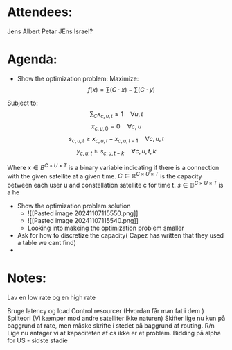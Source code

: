 
# Attendees:

Jens 
Albert 
Petar 
JEns 
Israel?
# Agenda:

- Show the optimization problem: 
Maximize: 
$$f(x) = \sum (C\cdot x)-\sum(C\cdot y)$$


Subject to: 
$$\sum_C x_{c,u,t} \leq 1 \quad \forall u,t$$
$$x_{c,u,0} = 0 \quad\forall c,u$$
$$s_{c,u,t} \geq x_{c,u,t}-x_{c,u,t-1} \quad \forall c,u,t$$
$$y_{c,u,t} \geq s_{c,u,t-k} \quad \forall c,u,t,k$$

Where $x \in B^{C \times U \times T}$ is a binary variable indicating if there is a connection with the given satellite at a given time. 
$C \in \mathbb{R}^{C \times U \times T}$ is the capacity between each user u and constellation satellite c for time t. 
$s \in \mathbb{B}^{C \times U \times T}$ is a he



- Show the optimization problem solution
	- ![[Pasted image 20241107115550.png]] 
	- ![[Pasted image 20241107115540.png]]
	- Looking into makeing the optimization problem smaller 
- Ask for how to discretize the capacity( Capez has written that they used a table we cant find)
- 

# Notes:
Lav en low rate og en high rate

Bruge latency og load
Control resourcer (Hvordan får man fat i dem )
Spilteori (Vi kæmper mod andre satelliter ikke naturen)
Skifter lige nu kun på baggrund af rate, men måske skrifte i stedet på baggrund af routing. 
R/n
Lige nu antager vi at kapaciteten af cs ikke er et problem. 
Bidding på alpha for US - sidste stadie



